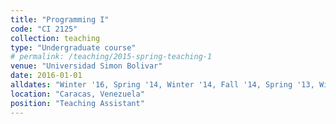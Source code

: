 ```yaml
---
title: "Programming I"
code: "CI 2125"
collection: teaching
type: "Undergraduate course"
# permalink: /teaching/2015-spring-teaching-1
venue: "Universidad Simon Bolivar"
date: 2016-01-01
alldates: "Winter '16, Spring '14, Winter '14, Fall '14, Spring '13, Winter '13, Fall '13 "
location: "Caracas, Venezuela"
position: "Teaching Assistant"
---
```


